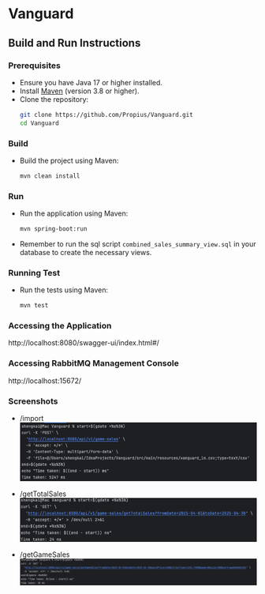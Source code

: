 # Vanguard

## Build and Run Instructions

### Prerequisites

- Ensure you have Java 17 or higher installed.
- Install [Maven](https://maven.apache.org/) (version 3.8 or higher).
- Clone the repository:
  ```bash
  git clone https://github.com/Propius/Vanguard.git
  cd Vanguard

### Build

- Build the project using Maven:
  ```bash
  mvn clean install
  ```

### Run

- Run the application using Maven:
  ```bash
  mvn spring-boot:run
  ```
- Remember to run the sql script `combined_sales_summary_view.sql` in your database to create the necessary views.

### Running Test

- Run the tests using Maven:
  ```bash
  mvn test
  ```

### Accessing the Application

http://localhost:8080/swagger-ui/index.html#/

### Accessing RabbitMQ Management Console

http://localhost:15672/

### Screenshots

- /import
  ![img.png](img.png)

- /getTotalSales
  ![img_1.png](img_1.png)

- /getGameSales
  ![img_2.png](img_2.png)
